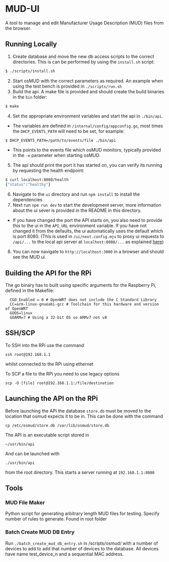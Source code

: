 # MUD-UI

A tool to manage and edit Manufacturer Usage Description (MUD) files from the browser.

## Running Locally

1. Create database and move the new db access scripts to the correct directories. This is can be performed by using the `install.sh` script:

```bash
$ ./scripts/install.sh
```

2. Start osMUD with the correct parameters as required. An example when using the test bench is provided in `./scripts/run.sh`
3. Build the api. A make file is provided and should create the build binaries in the `bin` folder:
```bash
$ make
```
4. Set the appropriate environment variables and start the api in `./bin/api`.
  - The variables are defined in `/internal/config/appconfig.go`, most times the `DHCP_EVENTS_PATH` will need to be set, for example:
```bash
$ DHCP_EVENTS_PATH=/path/to/events/file ./bin/api
```
- This points to the events file which osMUD monitors, typically provided in the `-e` parameter when starting osMUD.

5. The api should print the port it has started on, you can verify its running by requesting the health endpoint:
```bash
$ curl localhost:8080/health
{"status":"healthy"}
```
6. Navigate to the `ui` directory and run `npm install` to install the dependencies
7. Next run `npm run dev` to start the development server, more information about the ui sever is provided in the README in this directory.
- If you have changed the port the API starts on, you also need to provide this to the ui in the `API_URL` environment variable. If you have not changed it from the defaults, the ui automatically uses the default which is port 8080. (This is used in `/ui/next.config.mjs` to proxy ui requests to `/api/...` to the local api server at `localhost:8080/...` as explained [here](https://nextjs.org/docs/app/api-reference/next-config-js/rewrites))
8. You can now navigate to `http://localhost:3000` in a browser and should see the MUD ui.

## Building the API for the RPi
The go binary has to built using specific arguments for the Raspberry Pi, defined in the Makefile:

```
  CGO_Enabled = 0 # OpenWRT does not include the C Standard Library
  CC=arm-linux-gnueabi-gcc # Toolchain for this hardware and version of OpenWRT
  GOOS=linux 
  GOARM=7 # Using a 32-bit OS so ARMv7 not v8
```

## SSH/SCP
To SSH into the RPi use the command

`ssh root@192.168.1.1`

whilst connected to the RPi using ethernet

To SCP a file to the RPi you need to use legacy options

`scp -O [file] root@192.168.1.1:/file/destination`

## Launching the API on the RPi
Before launching the API the database `store.db` must be moved to the location that osmud expects it to be in. This can be done with the command

`cp /etc/osmud/store.db /var/lib/osmud/store.db`

The API is an executable script stored in

`~/usr/bin/api`

And can be launched with 

`./usr/bin/api`

from the root directory. This starts a server running at `192.168.1.1:8080`

## Tools

### MUD File Maker 
Python script for generating arbitrary length MUD files for testing. Specify number of rules to generate. Found in root folder

### Batch Create MUD DB Entry
Run `./batch_create_mud_db_entry.sh` in /scripts/osmud/ with a number of devices to add to add that number of devices to the database. All devices have name test_device_n and a sequential MAC address.
